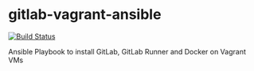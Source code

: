 # gitlab-vagrant-ansible

[![Build Status](https://travis-ci.org/infra-ci-book/gitlab-vagrant-ansible.svg?branch=master)](https://travis-ci.org/infra-ci-book/gitlab-vagrant-ansible)

Ansible Playbook to install GitLab, GitLab Runner and Docker on Vagrant VMs
